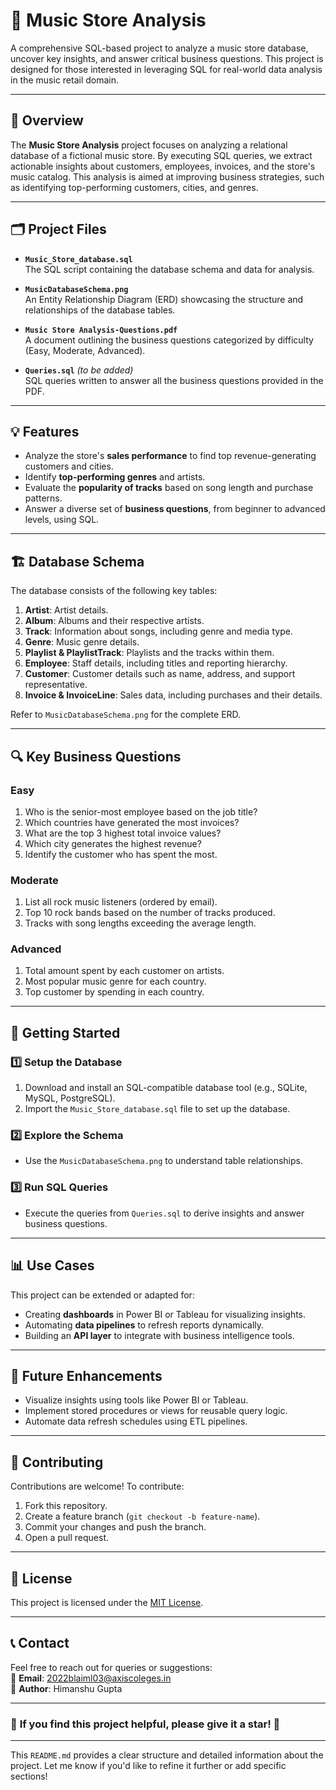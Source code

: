 
# 🎵 **Music Store Analysis**

A comprehensive SQL-based project to analyze a music store database, uncover key insights, and answer critical business questions. This project is designed for those interested in leveraging SQL for real-world data analysis in the music retail domain.

---

## 📖 **Overview**

The **Music Store Analysis** project focuses on analyzing a relational database of a fictional music store. By executing SQL queries, we extract actionable insights about customers, employees, invoices, and the store's music catalog. This analysis is aimed at improving business strategies, such as identifying top-performing customers, cities, and genres.

---

## 🗂️ **Project Files**

- **`Music_Store_database.sql`**  
  The SQL script containing the database schema and data for analysis.

- **`MusicDatabaseSchema.png`**  
  An Entity Relationship Diagram (ERD) showcasing the structure and relationships of the database tables.

- **`Music Store Analysis-Questions.pdf`**  
  A document outlining the business questions categorized by difficulty (Easy, Moderate, Advanced).

- **`Queries.sql`** *(to be added)*  
  SQL queries written to answer all the business questions provided in the PDF.

---

## 💡 **Features**

- Analyze the store's **sales performance** to find top revenue-generating customers and cities.
- Identify **top-performing genres** and artists.
- Evaluate the **popularity of tracks** based on song length and purchase patterns.
- Answer a diverse set of **business questions**, from beginner to advanced levels, using SQL.

---

## 🏗️ **Database Schema**

The database consists of the following key tables:

1. **Artist**: Artist details.  
2. **Album**: Albums and their respective artists.  
3. **Track**: Information about songs, including genre and media type.  
4. **Genre**: Music genre details.  
5. **Playlist & PlaylistTrack**: Playlists and the tracks within them.  
6. **Employee**: Staff details, including titles and reporting hierarchy.  
7. **Customer**: Customer details such as name, address, and support representative.  
8. **Invoice & InvoiceLine**: Sales data, including purchases and their details.

Refer to `MusicDatabaseSchema.png` for the complete ERD.

---

## 🔍 **Key Business Questions**

### **Easy**
1. Who is the senior-most employee based on the job title?  
2. Which countries have generated the most invoices?  
3. What are the top 3 highest total invoice values?  
4. Which city generates the highest revenue?  
5. Identify the customer who has spent the most.

### **Moderate**
1. List all rock music listeners (ordered by email).  
2. Top 10 rock bands based on the number of tracks produced.  
3. Tracks with song lengths exceeding the average length.

### **Advanced**
1. Total amount spent by each customer on artists.  
2. Most popular music genre for each country.  
3. Top customer by spending in each country.

---

## 🚀 **Getting Started**

### 1️⃣ **Setup the Database**
1. Download and install an SQL-compatible database tool (e.g., SQLite, MySQL, PostgreSQL).
2. Import the `Music_Store_database.sql` file to set up the database.

### 2️⃣ **Explore the Schema**
- Use the `MusicDatabaseSchema.png` to understand table relationships.

### 3️⃣ **Run SQL Queries**
- Execute the queries from `Queries.sql` to derive insights and answer business questions.

---

## 📊 **Use Cases**

This project can be extended or adapted for:
- Creating **dashboards** in Power BI or Tableau for visualizing insights.
- Automating **data pipelines** to refresh reports dynamically.
- Building an **API layer** to integrate with business intelligence tools.

---

## 🎯 **Future Enhancements**

- Visualize insights using tools like Power BI or Tableau.  
- Implement stored procedures or views for reusable query logic.  
- Automate data refresh schedules using ETL pipelines.  

---

## 🤝 **Contributing**

Contributions are welcome! To contribute:
1. Fork this repository.
2. Create a feature branch (`git checkout -b feature-name`).
3. Commit your changes and push the branch.
4. Open a pull request.

---

## 📜 **License**

This project is licensed under the [MIT License](LICENSE).

---

## 📞 **Contact**

Feel free to reach out for queries or suggestions:  
📧 **Email**: [2022blaiml03@axiscoleges.in](mailto:2022blaiml03@axiscoleges.in)  
👤 **Author**: Himanshu Gupta  

---

### 🌟 **If you find this project helpful, please give it a star! 🌟**

---

This `README.md` provides a clear structure and detailed information about the project. Let me know if you'd like to refine it further or add specific sections!
